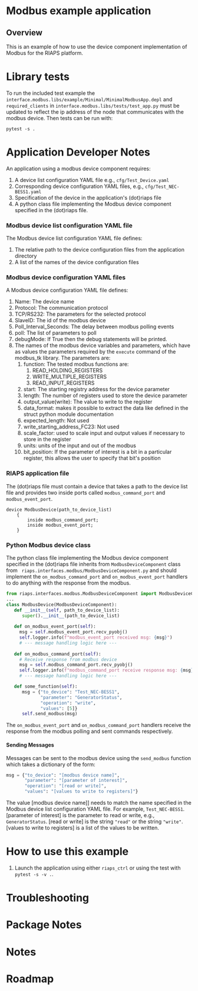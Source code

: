 # Modbus example application

## Overview
This is an example of how to use the device component implementation of Modbus for the RIAPS platform.


# Library tests
To run the included test example the `interface.modbus.libs/example/Minimal/MinimalModbusApp.depl` and `required_clients` in `interface.modbus.libs/tests/test_app.py` must be updated to reflect the  ip address of the node that communicates with the modbus device. Then tests can be run with:
```commandline
pytest -s .
```

# Application Developer Notes

An application using a modbus device component requires:
1. A device list configuration YAML file e.g., `cfg/Test_Device.yaml`
2. Corresponding device configuration YAML files, e.g., `cfg/Test_NEC-BESS1.yaml`
3. Specification of the device in the application's (dot)riaps file
4. A python class file implementing the Modbus device component specified in the (dot)riaps file. 
 

### Modbus device list configuration YAML file
The Modbus device list configuration YAML file defines:
1. The relative path to the device configuration files from the application directory
2. A list of the names of the device configuration files

### Modbus device configuration YAML files
A Modbus device configuration YAML file defines:
1. Name: The device name
2. Protocol: The communication protocol
3. TCP/RS232: The parameters for the selected protocol
4. SlaveID: The id of the modbus device
5. Poll_Interval_Seconds: The delay between modbus polling events
6. poll: The list of parameters to poll
7. debugMode: If True then the debug statements will be printed.
8. The names of the modbus device variables and parameters, which have as values the parameters required by the `execute` command of the modbus_tk library. The parameters are:
   1. function: The tested modbus functions are:
      1. READ_HOLDING_REGISTERS
      2. WRITE_MULTIPLE_REGISTERS
      3. READ_INPUT_REGISTERS
   2. start: The starting registry address for the device parameter
   3. length: The number of registers used to store the device parameter
   4. output_value(write): The value to write to the register
   5. data_format: makes it possible to extract the data like defined in the struct python module documentation
   6. expected_length: Not used
   7. write_starting_address_FC23: Not used
   8. scale_factor: used to scale input and output values if necessary to store in the register
   9. units: units of the input and out of the modbus
   10. bit_position: If the parameter of interest is a bit in a particular register, this allows the user to specify that bit's position

### RIAPS application file
The (dot)riaps file  must contain a device that takes a path to the device list file and provides two inside ports called `modbus_command_port` and `modbus_event_port`. 
```
device ModbusDevice(path_to_device_list)
    {
    	inside modbus_command_port;
		inside modbus_event_port;
    }
```

### Python Modbus device class 

The python class file implementing the Modbus device component specified in the (dot)riaps file inherits from `ModbusDeviceComponent` class from ` riaps.interfaces.modbus/ModbusDeviceComponent.py` and should implement the `on_modbus_command_port` and `on_modbus_event_port` handlers to do anything with the response from the modbus. 
```python
from riaps.interfaces.modbus.ModbusDeviceComponent import ModbusDeviceComponent
...
class ModbusDevice(ModbusDeviceComponent):
   def __init__(self, path_to_device_list):
      super().__init__(path_to_device_list)
        
   def on_modbus_event_port(self):
     msg = self.modbus_event_port.recv_pyobj()
     self.logger.info(f"modbus_event_port received msg: {msg}")
     # --- message handling logic here ---
     
   def on_modbus_command_port(self):
     # Receive response from modbus device
     msg = self.modbus_command_port.recv_pyobj()
     self.logger.info(f"modbus_command_port receive response msg: {msg}")
     # --- message handling logic here ---

   def some_function(self):
      msg = {"to_device": "Test_NEC-BESS1",
             "parameter": "GeneratorStatus",
             "operation": "write",
             "values": [5]}
      self.send_modbus(msg) 
```

The `on_modbus_event_port` and `on_modbus_command_port` handlers receive the response from the modbus polling and sent commands respectively.

#### Sending Messages
Messages can be sent to the modbus device using the `send_modbus` function which takes a dictionary of the form:
```python
msg = {"to_device": "[modbus device name]",
       "parameter": "[parameter of interest]",
       "operation": "[read or write]",
       "values": "[values to write to registers]"}
```

The value [modbus device name]] needs to match the name specified in the Modbus device list configuration YAML file. For example, `Test_NEC-BESS1`.
[parameter of interest] is the parameter to read or write, e.g., `GeneratorStatus`.
[read or write] is the string `"read"` or the string `"write"`. 
[values to write to registers] is a list of the values to be written.

# How to use this example

1. Launch the application using either `riaps_ctrl` or using the test with `pytest -s -v .`.

# Troubleshooting

# Package Notes 

# Notes

# Roadmap
